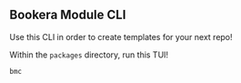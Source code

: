 ## Bookera Module CLI

Use this CLI in order to create templates for your next repo!

Within the `packages` directory, run this TUI!

```
bmc
```
